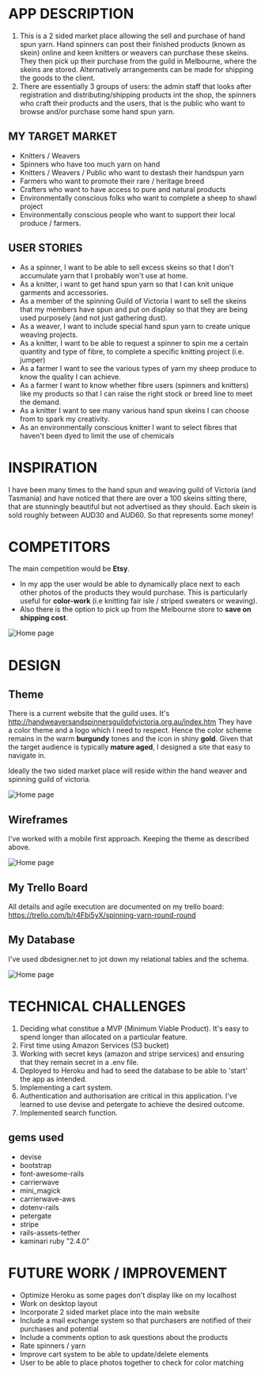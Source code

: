 # APP DESCRIPTION
1. This is a 2 sided market place allowing the sell and purchase of hand spun yarn. Hand spinners can post their finished products (known as skein) online and keen knitters or weavers can purchase these skeins. They then pick up their purchase from the guild in Melbourne, where the skeins are stored. Alternatively arrangements can be made for shipping the goods to the client.
2. There are essentially 3 groups of users: the admin staff that looks after registration and distributing/shipping products int the shop, the spinners who craft their products and the users, that is the public who want to browse and/or purchase some hand spun yarn.
 
## MY TARGET MARKET
* Knitters / Weavers
* Spinners who have too much yarn on hand
* Knitters / Weavers / Public who want to destash their handspun yarn
* Farmers who want to promote their rare / heritage breed
* Crafters who want to have access to pure and natural products
* Environmentally conscious folks who want to complete a sheep to shawl project
* Environmentally conscious people who want to support their local produce / farmers.

## USER STORIES
* As a spinner, I want to be able to sell excess skeins so that I don't accumulate yarn that I probably won't use at home.
* As a knitter, i want to get hand spun yarn so that I can knit unique garments and accessories.
* As a member of the spinning Guild of Victoria I want to sell the skeins that my members have spun and put on display so that they are being used purposely (and not just gathering dust).
* As a weaver, I want to include special hand spun yarn to create unique weaving projects.
* As a knitter, I want to be able to request a spinner to spin me a certain quantity and type of fibre, to complete a specific knitting project (i.e. jumper)
* As a farmer I want to see the various types of yarn my sheep produce to know the quality I can achieve.
* As a farmer I want to know whether fibre users (spinners and knitters) like my products so that I can raise the right stock or breed line to meet the demand.
* As a knitter I want to see many various hand spun skeins I can choose from to spark my creativity.
* As an environmentally conscious knitter I want to select fibres that haven't been dyed to limit the use of chemicals

# INSPIRATION
I have been many times to the hand spun and weaving guild of Victoria (and Tasmania) and have noticed that there are over a 100 skeins sitting there, that are stunningly beautiful but not advertised as they should. Each skein is sold roughly between AUD30 and AUD60. So that represents some money!

# COMPETITORS
The main competition would be **Etsy**.
- In my app the user would be able to dynamically place next to each other photos of the products they would purchase. This is particularly useful for **color-work** (i.e knitting fair isle / striped sweaters or weaving).
- Also there is the option to pick up from the Melbourne store to **save on shipping cost**.

![Home page](reference/portfolio-inspiration.jpg)

# DESIGN
## Theme

There is a current website that the guild uses. It's http://handweaversandspinnersguildofvictoria.org.au/index.htm
They have a color theme and a logo which I need to respect.
Hence the color scheme remains in the warm **burgundy** tones and the icon in shiny **gold**.
Given that the target audience is typically **mature aged**, I designed a site that easy to navigate in.

Ideally the two sided market place will reside within the hand weaver and spinning guild of victoria.

![Home page](reference/color-palette.png)

## Wireframes

I've worked with a mobile first approach. Keeping the theme as described above.

![Home page](reference/pulp-magazine.jpg)

## My Trello Board

All details and agile execution are documented on my trello board:
https://trello.com/b/r4Fbi5yX/spinning-yarn-round-round

## My Database

I've used dbdesigner.net to jot down my relational tables and the schema.

![Home page](reference/portfolio-inspiration.jpg)

# TECHNICAL CHALLENGES

1. Deciding what constitue a MVP (Minimum Viable Product). It's easy to spend longer than allocated on a particular feature. 
2. First time using Amazon Services (S3 bucket)
3. Working with secret keys (amazon and stripe services) and ensuring that they remain secret in a .env file.
4. Deployed to Heroku and had to seed the database to be able to 'start' the app as intended.
5. Implementing a cart system.
6. Authentication and authorisation are critical in this application. I've learned to use devise and petergate to achieve the desired outcome.
7. Implemented search function.


## gems used
* devise
* bootstrap
* font-awesome-rails
* carrierwave
* mini_magick
* carrierwave-aws
* dotenv-rails
* petergate
* stripe
* rails-assets-tether
* kaminari
ruby "2.4.0"


# FUTURE WORK / IMPROVEMENT
* Optimize Heroku as some pages don't display like on my localhost
* Work on desktop layout
* Incorporate 2 sided market place into the main website
* Include a mail exchange system so that purchasers are notified of their purchases and potential
* Include a comments option to ask questions about the products
* Rate spinners / yarn 
* Improve cart system to be able to update/delete elements
* User to be able to place photos together to check for color matching
